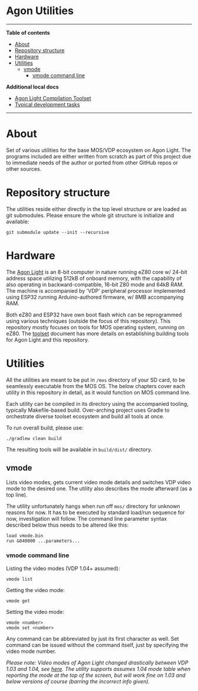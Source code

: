 # Agon Utilities

---
**Table of contents**

- [About](#about)
- [Repository structure](#repository-structure)
- [Hardware](#hardware)
- [Utilities](#utilities)
    - [vmode](#vmode)
        - [vmode command line](#vmode-command-line)

**Additional local docs**

- [Agon Light Compilation Toolset](docs/toolset)
- [Typical development tasks](docs/development)

---

# About

Set of various utilities for the base MOS/VDP ecosystem on Agon Light.
The programs included are either written from scratch as part of this
project due to immediate needs of the author or ported from other
GitHub repos or other sources.

# Repository structure

The utilities reside either directly in the top level structure or are
loaded as git submodules. Please ensure the whole git structure is
initialize and available:

```
git submodule update --init --recursive
```

# Hardware

The [Agon Light](https://www.thebyteattic.com/p/agon.html) is an 8-bit
computer in nature running eZ80 core w/ 24-bit address space utilizing
512kB of onboard memory, with the capability of also operating in
backward-compatible, 16-bit Z80 mode and 64kB RAM. The machine is
accompanied by 'VDP' peripheral processor implemented using ESP32
running Arduino-authored firmware, w/ 8MB accompanying RAM.

Both eZ80 and ESP32 have own boot flash which can be reprogrammed
using various techniques (outside the focus of this repository). This
repository mostly focuses on tools for MOS operating system, running
on eZ80. The [toolset](docs/toolset) document has more details
on establishing building tools for Agon Light and this repository.

# Utilities

All the utilities are meant to be put in `/mos` directory of your SD card,
to be seamlessly executable from the MOS OS. The below chapters cover each
utility in this repository in detail, as it would function on MOS command line.

Each utility can be compiled in its directory using the accompanied tooling,
typically Makefile-based build. Over-arching project uses Gradle to orchestrate
diverse toolset ecosystem and build all tools at once.

To run overall build, please use:

```
./gradlew clean build
```

The resulting tools will be available in `build/dist/` directory.

## vmode

Lists video modes, gets current video mode details and switches VDP video mode
to the desired one. The utility also describes the mode afterward (as a top line).

The utility unfortunately hangs when run off `mos/` directory for unknown reasons
for now. It has to be executed by standard load/run sequence for now, investigation
will follow. The command line parameter syntax described below thus needs to be
altered like this:

```
load vmode.bin
run &040000 ...parameters...
```

### vmode command line

Listing the video modes (VDP 1.04+ assumed):

```
vmode list
```

Getting the video mode:

```
vmode get
```

Setting the video mode:

```
vmode <number>
vmode set <number>
```

Any command can be abbreviated by just its first character as well. Set command
can be issued without the command itself, just by specifying the video mode number.

_Please note: Video modes of Agon Light changed drastically between VDP 1.03 and 1.04,
see [here](https://github.com/breakintoprogram/agon-docs/wiki/VDP#screen-modes).
The utility supports assumes 1.04 mode table when reporting the mode at the top
of the screen, but will work fine on 1.03 and below versions of course (barring the
incorrect info given)._
